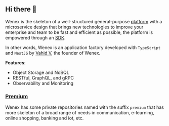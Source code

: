 ## Hi there 👋

Wenex is the skeleton of a well-structured general-purpose [platform](https://github.com/wenex-org/platform) with a microservice design that brings new technologies to improve your enterprise and team to be fast and efficient as possible, the platform is empowered through an [SDK](https://github.com/wenex-org/platform-sdk).

In other words, Wenex is an application factory developed with `TypeScript` and `NestJS` by [Vahid V](https://github.com/vhidvz), the founder of Wenex.

__Features__:
+ Object Storage and NoSQL
+ RESTful, GraphQL, and gRPC
+ Observability and Monitoring

### [Premium](https://github.com/wenex-org/premium)

Wenex has some private repositories named with the suffix `premium` that has more skeleton of a broad range of needs in communication, e-learning, online shopping, banking and iot, etc.
